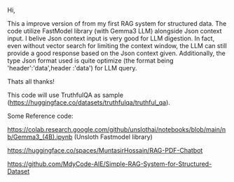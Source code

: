 Hi,

This a improve version of from my first RAG system for structured data. The code utilize FastModel library (with Gemma3 LLM) alongside Json context input. I belive Json context input
is very good for LLM digestion. In fact, even without vector search for limiting the context window, the LLM can still provide a good response based on the Json context given.
Additionally, the type Json format used is quite optimize (the format being 'header':'data',header :'data') for LLM query.

Thats all thanks!

This code will use TruthfulQA as sample (https://huggingface.co/datasets/truthfulqa/truthful_qa).

Some Reference code:

https://colab.research.google.com/github/unslothai/notebooks/blob/main/nb/Gemma3_(4B).ipynb (Unsloth Fastmodel library)

https://huggingface.co/spaces/MuntasirHossain/RAG-PDF-Chatbot

https://github.com/MdyCode-AIE/Simple-RAG-System-for-Structured-Dataset
